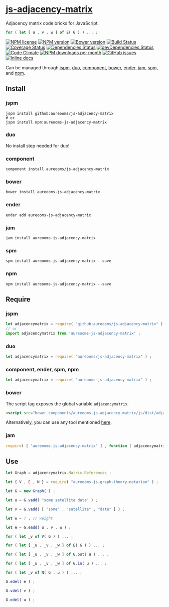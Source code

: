 [js-adjacency-matrix](http://aureooms.github.io/js-adjacency-matrix)
==

Adjacency matrix code bricks for JavaScript.

```js
for ( let [ u , v , w ] of E( G ) ) ... ;
```

[![NPM license](http://img.shields.io/npm/l/aureooms-js-adjacency-matrix.svg?style=flat)](https://raw.githubusercontent.com/aureooms/js-adjacency-matrix/master/LICENSE)
[![NPM version](http://img.shields.io/npm/v/aureooms-js-adjacency-matrix.svg?style=flat)](https://www.npmjs.org/package/aureooms-js-adjacency-matrix)
[![Bower version](http://img.shields.io/bower/v/aureooms-js-adjacency-matrix.svg?style=flat)](http://bower.io/search/?q=aureooms-js-adjacency-matrix)
[![Build Status](http://img.shields.io/travis/aureooms/js-adjacency-matrix.svg?style=flat)](https://travis-ci.org/aureooms/js-adjacency-matrix)
[![Coverage Status](http://img.shields.io/coveralls/aureooms/js-adjacency-matrix.svg?style=flat)](https://coveralls.io/r/aureooms/js-adjacency-matrix)
[![Dependencies Status](http://img.shields.io/david/aureooms/js-adjacency-matrix.svg?style=flat)](https://david-dm.org/aureooms/js-adjacency-matrix#info=dependencies)
[![devDependencies Status](http://img.shields.io/david/dev/aureooms/js-adjacency-matrix.svg?style=flat)](https://david-dm.org/aureooms/js-adjacency-matrix#info=devDependencies)
[![Code Climate](http://img.shields.io/codeclimate/github/aureooms/js-adjacency-matrix.svg?style=flat)](https://codeclimate.com/github/aureooms/js-adjacency-matrix)
[![NPM downloads per month](http://img.shields.io/npm/dm/aureooms-js-adjacency-matrix.svg?style=flat)](https://www.npmjs.org/package/aureooms-js-adjacency-matrix)
[![GitHub issues](http://img.shields.io/github/issues/aureooms/js-adjacency-matrix.svg?style=flat)](https://github.com/aureooms/js-adjacency-matrix/issues)
[![Inline docs](http://inch-ci.org/github/aureooms/js-adjacency-matrix.svg?branch=master&style=shields)](http://inch-ci.org/github/aureooms/js-adjacency-matrix)

Can be managed through [jspm](https://github.com/jspm/jspm-cli),
[duo](https://github.com/duojs/duo),
[component](https://github.com/componentjs/component),
[bower](https://github.com/bower/bower),
[ender](https://github.com/ender-js/Ender),
[jam](https://github.com/caolan/jam),
[spm](https://github.com/spmjs/spm),
and [npm](https://github.com/npm/npm).

## Install

### jspm
```terminal
jspm install github:aureooms/js-adjacency-matrix
# or
jspm install npm:aureooms-js-adjacency-matrix
```
### duo
No install step needed for duo!

### component
```terminal
component install aureooms/js-adjacency-matrix
```

### bower
```terminal
bower install aureooms-js-adjacency-matrix
```

### ender
```terminal
ender add aureooms-js-adjacency-matrix
```

### jam
```terminal
jam install aureooms-js-adjacency-matrix
```

### spm
```terminal
spm install aureooms-js-adjacency-matrix --save
```

### npm
```terminal
npm install aureooms-js-adjacency-matrix --save
```

## Require
### jspm
```js
let adjacencymatrix = require( "github:aureooms/js-adjacency-matrix" ) ;
// or
import adjacencymatrix from 'aureooms-js-adjacency-matrix' ;
```
### duo
```js
let adjacencymatrix = require( "aureooms/js-adjacency-matrix" ) ;
```

### component, ender, spm, npm
```js
let adjacencymatrix = require( "aureooms-js-adjacency-matrix" ) ;
```

### bower
The script tag exposes the global variable `adjacencymatrix`.
```html
<script src="bower_components/aureooms-js-adjacency-matrix/js/dist/adjacency-matrix.min.js"></script>
```
Alternatively, you can use any tool mentioned [here](http://bower.io/docs/tools/).

### jam
```js
require( [ "aureooms-js-adjacency-matrix" ] , function ( adjacencymatrix ) { ... } ) ;
```

## Use


```js
let Graph = adjacencymatrix.Matrix.References ;

let { V , E , N } = require( "aureooms-js-graph-theory-notation" ) ;

let G = new Graph( ) ;

let u = G.vadd( "some satellite data" ) ;

let v = G.vadd( [ "some" , "satellite" , "data" ] ) ;

let w = 7 ; // weight

let e = G.eadd( u , v , w ) ;

for ( let _v of V( G ) ) ... ;

for ( let [ _u , _v , _w ] of E( G ) ) ... ;

for ( let [ _u , _v , _w ] of G.out( u ) ... ;

for ( let [ _u , _v , _w ] of G.in( u ) ... ;

for ( let _v of N( G , u ) ) ... ;

G.edel( e ) ;

G.vdel( v ) ;

G.edel( u ) ;
```
